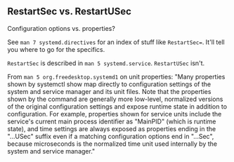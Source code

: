 
## RestartSec vs. RestartUSec
Configuration options vs. properties?

See `man 7 systemd.directives` for an index of stuff like `RestartSec=`.
It'll tell you where to go for the specifics.

`RestartSec` is described in `man 5 systemd.service`. `RestartUSec` isn't.

From `man 5 org.freedesktop.systemd1` on unit properties: "Many properties
shown by systemctl show map directly to configuration settings of the system
and service manager and its unit files. Note that the properties shown by the
command are generally more low-level, normalized versions of the original
configuration settings and expose runtime state in addition to configuration.
For example, properties shown for service units include the service's current
main process identifier as "MainPID" (which is runtime state), and time
settings are always exposed as properties ending in the "...USec" suffix even
if a matching configuration options end in "...Sec", because microseconds is
the normalized time unit used internally by the system and service manager."


